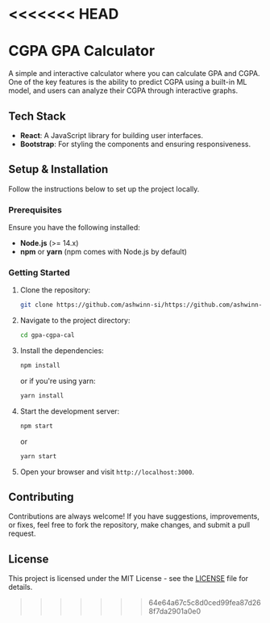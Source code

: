 <<<<<<< HEAD
=======

# CGPA GPA Calculator


A simple and interactive calculator where you can calculate GPA and CGPA. One of the key features is the ability to predict CGPA using a built-in ML model, and users can analyze their CGPA through interactive graphs.


## Tech Stack

- **React**: A JavaScript library for building user interfaces.
- **Bootstrap**: For styling the components and ensuring responsiveness.

## Setup & Installation

Follow the instructions below to set up the project locally.

### Prerequisites

Ensure you have the following installed:

- **Node.js** (>= 14.x)
- **npm** or **yarn** (npm comes with Node.js by default)

### Getting Started

1. Clone the repository:

   ```bash
   git clone https://github.com/ashwinn-si/https://github.com/ashwinn-si/gpa-cgpa-cal.git
   ```

2. Navigate to the project directory:

   ```bash
   cd gpa-cgpa-cal
   ```

3. Install the dependencies:

   ```bash
   npm install
   ```

   or if you're using yarn:

   ```bash
   yarn install
   ```

4. Start the development server:

   ```bash
   npm start
   ```

   or

   ```bash
   yarn start
   ```

5. Open your browser and visit `http://localhost:3000`.

## Contributing

Contributions are always welcome! If you have suggestions, improvements, or fixes, feel free to fork the repository, make changes, and submit a pull request.

## License

This project is licensed under the MIT License - see the [LICENSE](LICENSE) file for details.
>>>>>>> 64e64a67c5c8d0ced99fea87d268f7da2901a0e0
